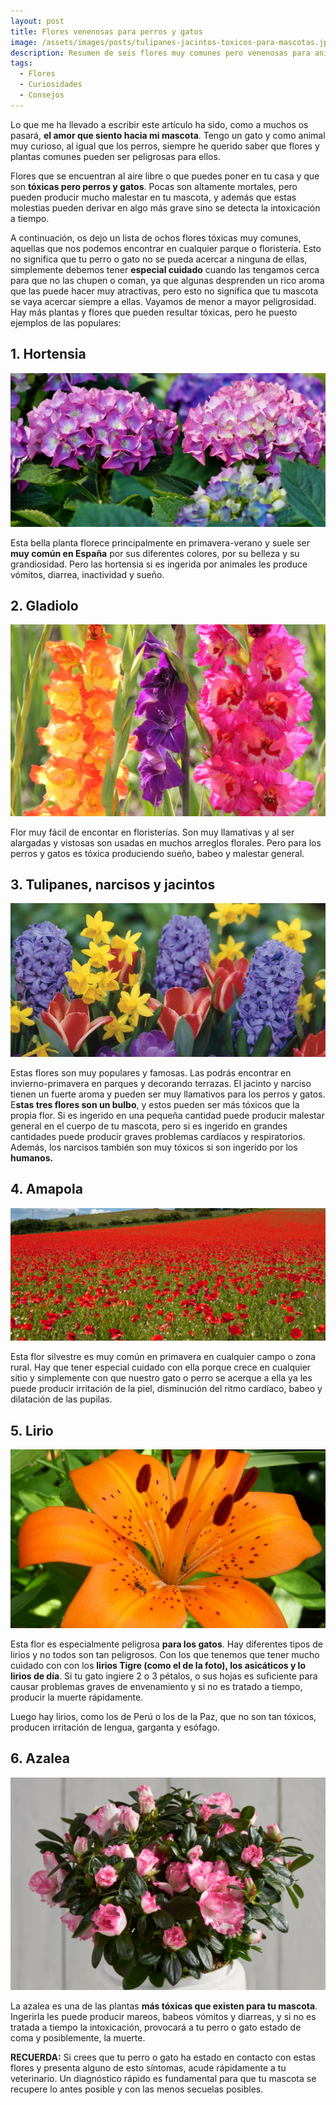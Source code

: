 ```yaml
---
layout: post
title: Flores venenosas para perros y gatos
image: /assets/images/posts/tulipanes-jacintos-toxicos-para-mascotas.jpg
description: Resumen de seis flores muy comunes pero venenosas para animales
tags:
  - Flores
  - Curiosidades
  - Consejos
---
```


Lo que me ha llevado a escribir este artículo ha sido, como a muchos os pasará, **el amor que siento hacia mi mascota**. Tengo un gato y como animal muy curioso, al igual que los perros, siempre he querido saber que flores y plantas comunes pueden ser peligrosas para ellos.

Flores que se encuentran al aire libre o que puedes poner en tu casa y que son **tóxicas pero perros y gatos**. Pocas son altamente mortales, pero pueden producir mucho malestar en tu mascota, y además que estas molestias pueden derivar en algo más grave sino se detecta la intoxicación a tiempo.


A continuación, os dejo un lista de ochos flores tóxicas muy comunes, aquellas que nos podemos encontrar en cualquier parque o floristería. Esto no significa que tu perro o gato no se pueda acercar a ninguna de ellas, simplemente debemos tener **especial cuidado** cuando las tengamos cerca para que no las chupen o coman, ya que algunas desprenden un rico aroma que las puede hacer muy atractivas, pero esto no significa que tu mascota se vaya acercar siempre a ellas. Vayamos de menor a mayor peligrosidad. Hay más plantas y flores que pueden resultar tóxicas, pero he puesto ejemplos de las populares:

## 1. Hortensia

![Flores venenosas para tu mascota](/assets/images/posts/hortensia-toxica-para-mascotas.jpg)

Esta bella planta florece principalmente en primavera-verano y suele ser **muy común en España** por sus diferentes colores, por su belleza y su grandiosidad. Pero las hortensia si es ingerida por animales les produce vómitos, diarrea, inactividad y sueño.

 ## 2. Gladiolo
 
 ![Flores venenosas para tu mascota](/assets/images/posts/gladiolo-toxico-para-perros-gatos.jpg)
  
Flor muy fácil de encontar en floristerías. Son muy llamativas y al ser alargadas y vistosas son usadas en muchos arreglos florales. Pero para los perros y gatos es tóxica produciendo sueño, babeo y malestar general.


## 3. Tulipanes, narcisos y jacintos

![Flores venenosas para tu mascota](/assets/images/posts/tulipanes-jacintos-narcisos-toxicos-para-mascotas.jpg)

Estas flores son muy populares y famosas. Las podrás encontrar en invierno-primavera en parques y decorando terrazas. El jacinto y narciso tienen un fuerte aroma y pueden ser muy llamativos para los perros y gatos. E**stas tres flores son un bulbo**, y estos pueden ser más tóxicos que la propia flor. Si es ingerido en una pequeña cantidad puede producir malestar general en el cuerpo de tu mascota, pero si es ingerido en grandes cantidades puede producir graves problemas cardíacos y respiratorios. Además, los narcisos también son muy tóxicos si son ingerido por los **humanos.**

## 4. Amapola

![Flores venenosas para tu mascota](/assets/images/posts/amapola-toxica-para-mascotas.jpg)

Esta flor silvestre es muy común en primavera en cualquier campo o zona rural. Hay que tener especial cuidado con ella porque crece en cualquier sitio y simplemente con que nuestro gato o perro se acerque a ella ya les puede producir irritación de la piel, disminución del ritmo cardíaco, babeo y dilatación de las pupilas.


## 5. Lirio

![Flores venenosas para tu mascota](/assets/images/posts/lirio-toxico-para-gato.jpg)

Esta flor es especialmente peligrosa **para los gatos**. Hay diferentes tipos de lirios y no todos son tan peligrosos. Con los que tenemos que tener mucho cuidado con con los **lirios Tigre (como el de la foto), los asicáticos y lo lirios de día**. Si tu gato ingiere 2 o 3 pétalos, o sus hojas es suficiente para causar problemas graves de envenamiento y si no es tratado a tiempo, producir la muerte rápidamente.

Luego hay lirios, como los de Perú o los de la Paz, que no son tan tóxicos, producen irritación de lengua, garganta y esófago.


## 6. Azalea

![Flores venenosas para tu mascota](/assets/images/posts/azalea-toxica-para-perros-gatos.jpg)

La azalea es una de las plantas **más tóxicas que existen para tu mascota**. Ingerirla les puede producir mareos, babeos vómitos y diarreas, y si no es tratada a tiempo la intoxicación, provocará a tu perro o gato estado de coma y posiblemente, la muerte.



**RECUERDA:** Si crees que tu perro o gato ha estado en contacto con estas flores y presenta alguno de esto síntomas, acude rápidamente a tu veterinario. Un diagnóstico rápido es fundamental para que tu mascota se recupere lo antes posible y con las menos secuelas posibles.







